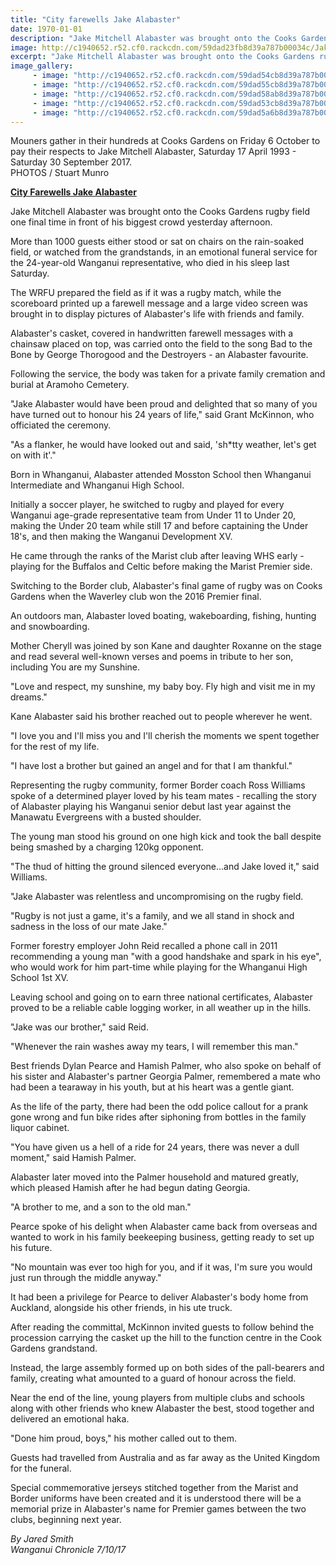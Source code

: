 ```yaml
---
title: "City farewells Jake Alabaster"
date: 1970-01-01
description: "Jake Mitchell Alabaster was brought onto the Cooks Gardens rugby field one final time in front of his biggest crowd yesterday afternoon..."
image: http://c1940652.r52.cf0.rackcdn.com/59dad23fb8d39a787b00034c/Jake-crowd-in-rain.jpg
excerpt: "Jake Mitchell Alabaster was brought onto the Cooks Gardens rugby field one final time in front of his biggest crowd yesterday afternoon."
image_gallery:
     - image: "http://c1940652.r52.cf0.rackcdn.com/59dad54cb8d39a787b000354/Jake-carrying-him.jpg"
     - image: "http://c1940652.r52.cf0.rackcdn.com/59dad55cb8d39a787b000356/jake-casket.jpg"
     - image: "http://c1940652.r52.cf0.rackcdn.com/59dad58ab8d39a787b00035a/Jake-crowd-in-rain.jpg"
     - image: "http://c1940652.r52.cf0.rackcdn.com/59dad53cb8d39a787b000352/Jake-haka.jpg"
     - image: "http://c1940652.r52.cf0.rackcdn.com/59dad5a6b8d39a787b00035c/Jake-walking-after.jpg"
---
```


<p>Mouners gather in their hundreds at Cooks Gardens on Friday 6 October to pay their respects to Jake Mitchell Alabaster, Saturday 17 April 1993 - Saturday 30 September 2017.<br />PHOTOS / Stuart Munro</p>
<p><strong><a href="http://www.nzherald.co.nz/wanganui-chronicle/news/article.cfm?c_id=1503426&amp;objectid=11930520">City Farewells Jake Alabaster</a></strong></p>
<p class="element element-paragraph">Jake Mitchell Alabaster was brought onto the Cooks Gardens rugby field one final time in front of his biggest crowd yesterday afternoon.</p>
<p class="element element-paragraph">More than 1000 guests either stood or sat on chairs on the rain-soaked field, or watched from the grandstands, in an emotional funeral service for the 24-year-old Wanganui representative, who died in his sleep last Saturday.</p>
<p class="element element-paragraph">The WRFU prepared the field as if it was a rugby match, while the scoreboard printed up a farewell message and a large video screen was brought in to display pictures of Alabaster's life with friends and family.</p>
<p class="element element-paragraph">Alabaster's casket, covered in handwritten farewell messages with a chainsaw placed on top, was carried onto the field to the song Bad to the Bone by George Thorogood and the Destroyers - an Alabaster favourite.</p>
<p class="element element-paragraph">Following the service, the body was taken for a private family cremation and burial at Aramoho Cemetery.</p>
<p class="element element-paragraph">"Jake Alabaster would have been proud and delighted that so many of you have turned out to honour his 24 years of life," said Grant McKinnon, who officiated the ceremony.</p>
<p class="element element-paragraph">"As a flanker, he would have looked out and said, 'sh*tty weather, let's get on with it'."</p>
<p class="element element-paragraph">Born in Whanganui, Alabaster attended Mosston School then Whanganui Intermediate and Whanganui High School.</p>
<p class="element element-paragraph">Initially a soccer player, he switched to rugby and played for every Wanganui age-grade representative team from Under 11 to Under 20, making the Under 20 team while still 17 and before captaining the Under 18's, and then making the Wanganui Development XV.</p>
<p class="element element-paragraph">He came through the ranks of the Marist club after leaving WHS early - playing for the Buffalos and Celtic before making the Marist Premier side.</p>
<p class="element element-paragraph">Switching to the Border club, Alabaster's final game of rugby was on Cooks Gardens when the Waverley club won the 2016 Premier final.</p>
<p class="element element-paragraph">An outdoors man, Alabaster loved boating, wakeboarding, fishing, hunting and snowboarding.</p>
<p class="element element-paragraph">Mother Cheryll was joined by son Kane and daughter Roxanne on the stage and read several well-known verses and poems in tribute to her son, including You are my Sunshine.</p>
<p class="element element-paragraph">"Love and respect, my sunshine, my baby boy. Fly high and visit me in my dreams."</p>
<p class="element element-paragraph">Kane Alabaster said his brother reached out to people wherever he went.</p>
<p class="element element-paragraph">"I love you and I'll miss you and I'll cherish the moments we spent together for the rest of my life.</p>
<p class="element element-paragraph">"I have lost a brother but gained an angel and for that I am thankful."</p>
<p class="element element-paragraph">Representing the rugby community, former Border coach Ross Williams spoke of a determined player loved by his team mates - recalling the story of Alabaster playing his Wanganui senior debut last year against the Manawatu Evergreens with a busted shoulder.</p>
<p class="element element-paragraph">The young man stood his ground on one high kick and took the ball despite being smashed by a charging 120kg opponent.</p>
<p class="element element-paragraph">"The thud of hitting the ground silenced everyone...and Jake loved it," said Williams.</p>
<p class="element element-paragraph">"Jake Alabaster was relentless and uncompromising on the rugby field.</p>
<p class="element element-paragraph">"Rugby is not just a game, it's a family, and we all stand in shock and sadness in the loss of our mate Jake."</p>
<p class="element element-paragraph">Former forestry employer John Reid recalled a phone call in 2011 recommending a young man "with a good handshake and spark in his eye", who would work for him part-time while playing for the Whanganui High School 1st XV.</p>
<p class="element element-paragraph">Leaving school and going on to earn three national certificates, Alabaster proved to be a reliable cable logging worker, in all weather up in the hills.</p>
<p class="element element-paragraph">"Jake was our brother," said Reid.</p>
<p class="element element-paragraph">"Whenever the rain washes away my tears, I will remember this man."</p>
<p class="element element-paragraph">Best friends Dylan Pearce and Hamish Palmer, who also spoke on behalf of his sister and Alabaster's partner Georgia Palmer, remembered a mate who had been a tearaway in his youth, but at his heart was a gentle giant.</p>
<p class="element element-paragraph">As the life of the party, there had been the odd police callout for a prank gone wrong and fun bike rides after siphoning from bottles in the family liquor cabinet.</p>
<p class="element element-paragraph">"You have given us a hell of a ride for 24 years, there was never a dull moment," said Hamish Palmer.</p>
<p class="element element-paragraph">Alabaster later moved into the Palmer household and matured greatly, which pleased Hamish after he had begun dating Georgia.</p>
<p class="element element-paragraph">"A brother to me, and a son to the old man."</p>
<p class="element element-paragraph">Pearce spoke of his delight when Alabaster came back from overseas and wanted to work in his family beekeeping business, getting ready to set up his future.</p>
<p class="element element-paragraph">"No mountain was ever too high for you, and if it was, I'm sure you would just run through the middle anyway."</p>
<p class="element element-paragraph">It had been a privilege for Pearce to deliver Alabaster's body home from Auckland, alongside his other friends, in his ute truck.</p>
<p class="element element-paragraph">After reading the committal, McKinnon invited guests to follow behind the procession carrying the casket up the hill to the function centre in the Cook Gardens grandstand.</p>
<p class="element element-paragraph">Instead, the large assembly formed up on both sides of the pall-bearers and family, creating what amounted to a guard of honour across the field.</p>
<p class="element element-paragraph">Near the end of the line, young players from multiple clubs and schools along with other friends who knew Alabaster the best, stood together and delivered an emotional haka.</p>
<p class="element element-paragraph">"Done him proud, boys," his mother called out to them.</p>
<p class="element element-paragraph">Guests had travelled from Australia and as far away as the United Kingdom for the funeral.</p>
<p class="element element-paragraph">Special commemorative jerseys stitched together from the Marist and Border uniforms have been created and it is understood there will be a memorial prize in Alabaster's name for Premier games between the two clubs, beginning next year.</p>
<p class="element element-paragraph"><em>By Jared Smith</em><br /><em>Wanganui Chronicle 7/10/17</em></p>

